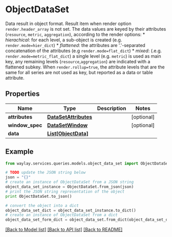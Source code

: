 # ObjectDataSet

Data result in object format.  Result item when render option `render.header_array` is not set.  The data values are keyed by their attributes (`resource`, `metric`, `aggregation`), according to the render options: * _hierachical_: for each level, a sub-object is created   (e.g. `render.mode=hier_dict`) * _flattened_: the attributes are '.'-separated concatenation   of the attributes (e.g `render.mode=flat_dict`) * _mixed_: (.e.g. `render.mode=metric_flat_dict`) a single level     (e.g. `metric`) is used as main key, any remaining levels     (`resource`,`aggregation`) are indicated with a flattened subkey.  When `render.rollup=true`, the attribute levels that are the same for all series are not used as key, but reported as a data or table attribute.

## Properties

Name | Type | Description | Notes
------------ | ------------- | ------------- | -------------
**attributes** | [**DataSetAttributes**](DataSetAttributes.md) |  | [optional] 
**window_spec** | [**DataSetWindow**](DataSetWindow.md) |  | [optional] 
**data** | [**List[ObjectData]**](ObjectData.md) |  | 

## Example

```python
from waylay.services.queries.models.object_data_set import ObjectDataSet

# TODO update the JSON string below
json = "{}"
# create an instance of ObjectDataSet from a JSON string
object_data_set_instance = ObjectDataSet.from_json(json)
# print the JSON string representation of the object
print ObjectDataSet.to_json()

# convert the object into a dict
object_data_set_dict = object_data_set_instance.to_dict()
# create an instance of ObjectDataSet from a dict
object_data_set_form_dict = object_data_set.from_dict(object_data_set_dict)
```
[[Back to Model list]](../README.md#documentation-for-models) [[Back to API list]](../README.md#documentation-for-api-endpoints) [[Back to README]](../README.md)


